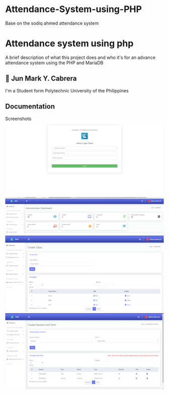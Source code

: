 # Attendance-System-using-PHP
Base on the sodiq ahmed attendance system

# Attendance system using php 

A brief description of what this project does and who it's for an advance attendance system using the PHP and MariaDB 


## 🚀 Jun Mark Y. Cabrera
I'm a Student form Polytechnic University of the Philippines 



## Documentation

Screenshots  ![Alt text](image-2.png)
![Alt text](image-3.png)
![Alt text](image-4.png)
![Alt text](image-5.png)



